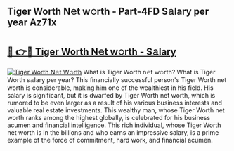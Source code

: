 ## Tiger Worth N𝚎t w𝚘rth - Part-4FD S𝚊lary per year Az71x

# <h2><a href="http://gc3v84h.nevu.top/?p=Tiger+Worth">🔗 👉🔴 Tiger Worth N𝚎t w𝚘rth - S𝚊lary</a></h2>

[![Tiger Worth N𝚎t W𝚘rth](https://i.imgur.com/Oavwk0R.jpeg)](http://gc3v84h.nevu.top/?p=Tiger+Worth)
What is Tiger Worth n𝚎t w𝚘rth? What is Tiger Worth s𝚊lary per year?
This financially successful person's Tiger Worth net worth is considerable, making him one of the wealthiest in his field. His salary is significant, but it is dwarfed by Tiger Worth net worth, which is rumored to be even larger as a result of his various business interests and valuable real estate investments. This wealthy man, whose Tiger Worth net worth ranks among the highest globally, is celebrated for his business acumen and financial intelligence. This rich individual, whose Tiger Worth net worth is in the billions and who earns an impressive salary, is a prime example of the force of commitment, hard work, and financial acumen.

